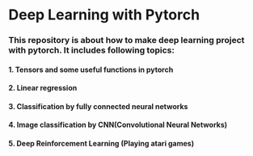 # Deep Learning with Pytorch
### This repository is about how to make deep learning project with pytorch. It includes following topics:
#### 1. Tensors and some useful functions in pytorch
#### 2. Linear regression 
#### 3. Classification by fully connected neural networks
#### 4. Image classification by CNN(Convolutional Neural Networks)
#### 5. Deep Reinforcement Learning (Playing atari games)  
